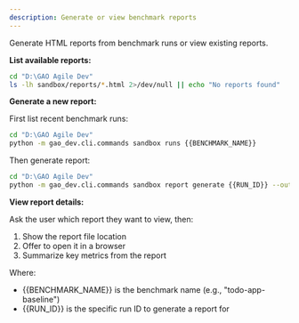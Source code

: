 ```yaml
---
description: Generate or view benchmark reports
---
```


Generate HTML reports from benchmark runs or view existing reports.

**List available reports:**

```bash
cd "D:\GAO Agile Dev"
ls -lh sandbox/reports/*.html 2>/dev/null || echo "No reports found"
```

**Generate a new report:**

First list recent benchmark runs:

```bash
cd "D:\GAO Agile Dev"
python -m gao_dev.cli.commands sandbox runs {{BENCHMARK_NAME}}
```

Then generate report:

```bash
cd "D:\GAO Agile Dev"
python -m gao_dev.cli.commands sandbox report generate {{RUN_ID}} --output sandbox/reports/
```

**View report details:**

Ask the user which report they want to view, then:
1. Show the report file location
2. Offer to open it in a browser
3. Summarize key metrics from the report

Where:
- {{BENCHMARK_NAME}} is the benchmark name (e.g., "todo-app-baseline")
- {{RUN_ID}} is the specific run ID to generate a report for

